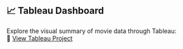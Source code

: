## 📈 Tableau Dashboard  
Explore the visual summary of movie data through Tableau:  
🔗 [View Tableau Project](https://public.tableau.com/app/profile/maryam.rizwan/viz/Tableau_Vis_11_07/Dashboard2)
